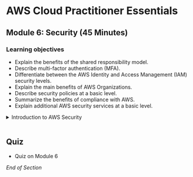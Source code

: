 # AWS Cloud Practitioner Essentials

## Module 6: Security (45 Minutes)

### Learning objectives
* Explain the benefits of the shared responsibility model.
* Describe multi-factor authentication (MFA).
* Differentiate between the AWS Identity and Access Management (IAM) security levels.
* Explain the main benefits of AWS Organizations.
* Describe security policies at a basic level.
* Summarize the benefits of compliance with AWS.
* Explain additional AWS security services at a basic level.

<details class="faq box"><summary>Introduction to AWS Security</summary>
<p>

![image](https://user-images.githubusercontent.com/18049790/228769420-67566625-0e59-46d7-a85a-aaec5c63fe16.png)

</p>
</details>
<br>

## Quiz 
* Quiz on Module 6

*End of Section*